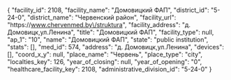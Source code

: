 {
    "facility_id": 2108,
    "facility_name": "Домовицкий ФАП",
    "district_id": "5-24-0",
    "district_name": "Червенский район",
    "facility_url": "https:\/\/www.chervenmed.by\/struktura",
    "facility_address": "д. Домовицк,ул.Ленина",
    "title": "Домовицкий ФАП",
    "facility_type": null,
    "ap_1": "10",
    "name": "Домовицкий ФАП",
    "state": "public institution",
    "stats": [],
    "med_id": 574,
    "address": "д. Домовицк,ул.Ленина",
    "devices": [],
    "coord_x_y": null,
    "place_name": "Червень",
    "place_type": "city",
    "localties_key": 126,
    "year_of_closing": null,
    "year_of_opening": "0",
    "healthcare_facility_key": 2108,
    "administrative_division_id": "5-24-0"
}